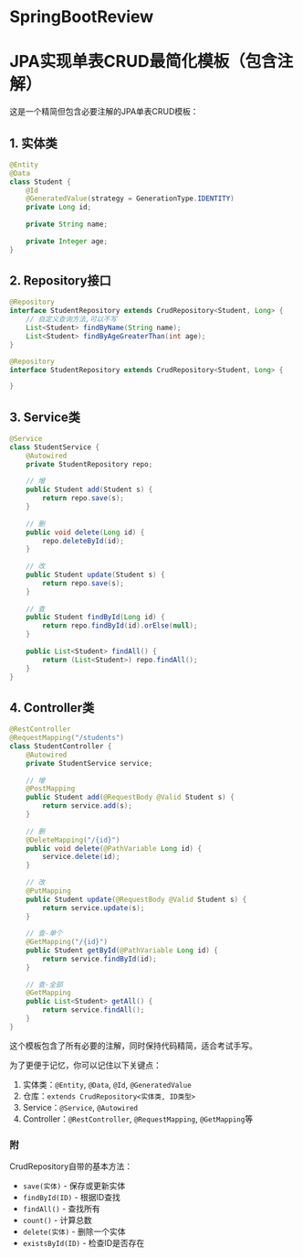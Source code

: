 # SpringBootReview
# JPA实现单表CRUD最简化模板（包含注解）

这是一个精简但包含必要注解的JPA单表CRUD模板：

## 1. 实体类

```java
@Entity
@Data
class Student {
    @Id
    @GeneratedValue(strategy = GenerationType.IDENTITY)
    private Long id;
    
    private String name;
    
    private Integer age;
}
```

## 2. Repository接口

```java
@Repository
interface StudentRepository extends CrudRepository<Student, Long> {
    // 自定义查询方法,可以不写
    List<Student> findByName(String name);
    List<Student> findByAgeGreaterThan(int age);
}
```
```java
@Repository
interface StudentRepository extends CrudRepository<Student, Long> {

}
```
## 3. Service类

```java
@Service
class StudentService {
    @Autowired
    private StudentRepository repo;
    
    // 增
    public Student add(Student s) {
        return repo.save(s);
    }
    
    // 删
    public void delete(Long id) {
        repo.deleteById(id);
    }
    
    // 改
    public Student update(Student s) {
        return repo.save(s);
    }
    
    // 查
    public Student findById(Long id) {
        return repo.findById(id).orElse(null);
    }
    
    public List<Student> findAll() {
        return (List<Student>) repo.findAll();
    }
}
```

## 4. Controller类

```java
@RestController
@RequestMapping("/students")
class StudentController {
    @Autowired
    private StudentService service;
    
    // 增
    @PostMapping
    public Student add(@RequestBody @Valid Student s) {
        return service.add(s);
    }
    
    // 删
    @DeleteMapping("/{id}")
    public void delete(@PathVariable Long id) {
        service.delete(id);
    }
    
    // 改
    @PutMapping
    public Student update(@RequestBody @Valid Student s) {
        return service.update(s);
    }
    
    // 查-单个
    @GetMapping("/{id}")
    public Student getById(@PathVariable Long id) {
        return service.findById(id);
    }
    
    // 查-全部
    @GetMapping
    public List<Student> getAll() {
        return service.findAll();
    }
}
```

这个模板包含了所有必要的注解，同时保持代码精简，适合考试手写。

为了更便于记忆，你可以记住以下关键点：
1. 实体类：`@Entity`, `@Data`, `@Id`, `@GeneratedValue`
2. 仓库：`extends CrudRepository<实体类, ID类型>`
3. Service：`@Service`, `@Autowired`
4. Controller：`@RestController`, `@RequestMapping`, `@GetMapping`等
### 附

CrudRepository自带的基本方法：

- `save(实体)` - 保存或更新实体
- `findById(ID)` - 根据ID查找
- `findAll()` - 查找所有
- `count()` - 计算总数
- `delete(实体)` - 删除一个实体
- `existsById(ID)` - 检查ID是否存在
